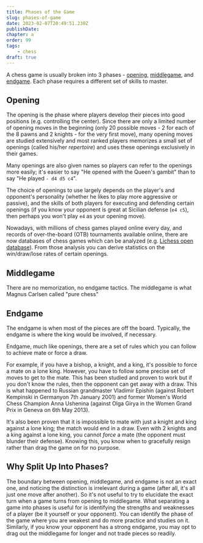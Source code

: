 ```yaml
---
title: Phases of the Game
slug: phases-of-game
date: 2023-02-07T20:49:51.230Z
publishDate:
chapter: a
order: 99
tags:
    - chess
draft: true
---
```


A chess game is usually broken into 3 phases - [opening](https://en.wikipedia.org/wiki/Chess_opening), [middlegame](https://en.wikipedia.org/wiki/Chess_middlegame), and [endgame](https://en.wikipedia.org/wiki/Chess_endgame). Each phase requires a different set of skills to master.

## Opening

The opening is the phase where players develop their pieces into good positions (e.g. controlling the center). Since there are only a limited number of opening moves in the beginning (only 20 possible moves - 2 for each of the 8 pawns and 2 knights - for the very first move), many opening moves are studied extensively and most ranked players memorizes a small set of openings (called his/her _repertoire_) and uses these openings exclusively in their games.

Many openings are also given names so players can refer to the openings more easily; it's easier to say "He opened with the Queen's gambit" than to say "He played `- d4 d5 c4`".

The choice of openings to use largely depends on the player's and opponent's personality (whether he likes to play more aggressive or passive), and the skills of both players for executing and defending certain openings (if you know your opponent is great at Sicilian defense (`e4 c5`), then perhaps you won't play `e4` as your opening move).

Nowadays, with millions of chess games played online every day, and records of over-the-board (OTB) tournaments available online, there are now databases of chess games which can be analyzed (e.g. [Lichess open database](https://database.lichess.org)). From those analysis you can derive statistics on the win/draw/lose rates of certain openings.

## Middlegame

There are no memorization, no endgame tactics. The middlegame is what Magnus Carlsen called "pure chess"

## Endgame

The endgame is when most of the pieces are off the board. Typically, the endgame is where the king would be involved, if necessary.

Endgame, much like openings, there are a set of rules which you can follow to achieve mate or force a draw.

For example, if you have a bishop, a knight, and a king, it's possible to force a mate on a lone king. However, you have to follow some precise set of moves to get to the mate. This has been studied and proven to work but if you don't know the rules, then the opponent can get away with a draw. This is what happened to Russian grandmaster Vladimir Epishin (against Robert Kempinski in Germanyon 7th January 2001) and former Women's World Chess Champion Anna Ushenina (against Olga Girya in the Women Grand Prix in Geneva on 6th May 2013).

It's also been proven that it is impossible to mate with just a knight and king against a lone king; the match would end in a draw. Even with 2 knights and a king against a lone king, you cannot _force_ a mate (the opponent must blunder their defense). Knowing this, you know when to gracefully resign rather than drag the game on for no purpose.



## Why Split Up Into Phases?

The boundary between opening, middlegame, and endgame is not an exact one, and noticing the distinction is irrelevant during a game (after all, it's all just one move after another). So it's not useful to try to elucidate the exact turn when a game turns from opening to middlegame. What separating a game into phases is useful for is identifying the strengths and weaknesses of a player (be it yourself or your opponent). You can identify the phase of the game where you are weakest and do more practice and studies on it. Similarly, if you know your opponent has a strong endgame, you may opt to drag out the middlegame for longer and not trade pieces so readily.
